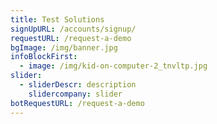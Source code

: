 ```yaml
---
title: Test Solutions
signUpURL: /accounts/signup/
requestURL: /request-a-demo
bgImage: /img/banner.jpg
infoBlockFirst:
  - image: /img/kid-on-computer-2_tnvltp.jpg
slider:
  - sliderDescr: description
    slidercompany: slider
botRequestURL: /request-a-demo
---
```


